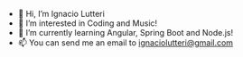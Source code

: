 - 👋 Hi, I’m Ignacio Lutteri
- 👀 I’m interested in Coding and Music!
- 🌱 I’m currently learning Angular, Spring Boot and Node.js!
- 📫 You can send me an email to ignaciolutteri@gmail.com
<!---
ilutteri/ilutteri is a ✨ special ✨ repository because its `README.md` (this file) appears on your GitHub profile.
You can click the Preview link to take a look at your changes.
--->
